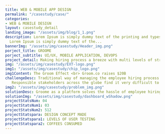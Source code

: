 ```yaml
---
title: WEB & MOBILE APP DESIGN
permalink: "/casestudy/case/"
categories:
- WEB & MOBILE DESIGN
layout: casestudy_detail
landing_image: "/assets/img/blog/1_1.png"
description: Lorem Ipsum is simply dummy text of the printing and typesetting industry.
  Lorem Ipsum is simply dummy text of the...
bannerImg: "/assets/img/casestudy/Header_img.png"
porject_title: GROOME
porject_subtitle: UI/UX, MOBILE APPLICATION, DEVOPS
project_detail: Making hiring process a breeze with multi levels of streamlined process with intuitive UI and non compromising UX.
img: "/assets/img/casestudy/EXT-logo.png"
img1: "/assets/img/casestudy/chip_logo.png"
img1Content: The Groom Effect <br> Groom.co raises $20B
challengeDesc: Traditional way of managing the employee hiring process on large scale organizations are always a tedious task.
   Responsible stakeholders across the globe find it very difficult to manage all the datas that are overflowing around them. It's the era of automation and we still did not had any viable products/platforms to reduce the manpower going into that heap of process. To handle this data and make the hiring process more smoother we came up with Groome.
img2: "/assets/img/casestudy/problem_img.png"
solutionDesc: Groome as a platform solves the hassle of employee hiring process across the globe. Its sleek and clean UI makes all kinds of stakeholders or people functioning at any levels easy to understand and use. The perfect UX makes the platform intuitive and more streamlined than ever before. All together the woes of the hiring officials has come to an end.
solutionImg: "/assets/img/casestudy/dashboard_wShadow.png"
projectStatsNum: 04
projectStatsNum1: 03
projectStatsNum2: 512
projectStatspara: DESIGN CONCEPT MADE
projectStatspara1: LEVELS OF USER TESTING
projectStatspara2: COFFEES CONSUMED
---
```


